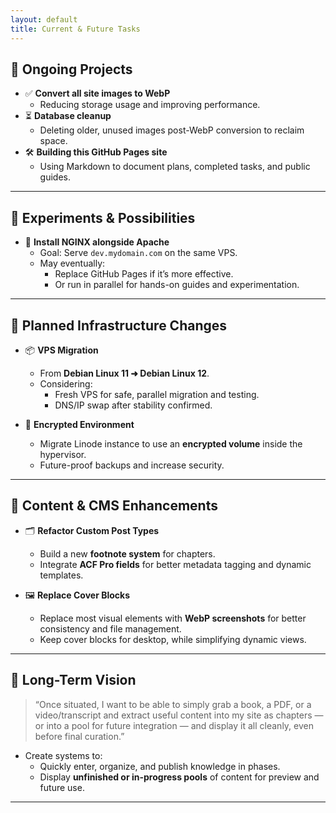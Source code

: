```yaml
---
layout: default
title: Current & Future Tasks
---
```


## 🔄 Ongoing Projects

- ✅ **Convert all site images to WebP**
  - Reducing storage usage and improving performance.
- ⏳ **Database cleanup**
  - Deleting older, unused images post-WebP conversion to reclaim space.
- 🛠️ **Building this GitHub Pages site**
  - Using Markdown to document plans, completed tasks, and public guides.

---

## 🧪 Experiments & Possibilities

- 🔁 **Install NGINX alongside Apache**
  - Goal: Serve `dev.mydomain.com` on the same VPS.
  - May eventually:
    - Replace GitHub Pages if it’s more effective.
    - Or run in parallel for hands-on guides and experimentation.

---

## 🚀 Planned Infrastructure Changes

- 📦 **VPS Migration**
  - From **Debian Linux 11 ➜ Debian Linux 12**.
  - Considering:
    - Fresh VPS for safe, parallel migration and testing.
    - DNS/IP swap after stability confirmed.

- 🔐 **Encrypted Environment**
  - Migrate Linode instance to use an **encrypted volume** inside the hypervisor.
  - Future-proof backups and increase security.

---

## 🧰 Content & CMS Enhancements

- 🗂️ **Refactor Custom Post Types**
  - Build a new **footnote system** for chapters.
  - Integrate **ACF Pro fields** for better metadata tagging and dynamic templates.

- 🖼️ **Replace Cover Blocks**
  - Replace most visual elements with **WebP screenshots** for better consistency and file management.
  - Keep cover blocks for desktop, while simplifying dynamic views.

---

## 🧠 Long-Term Vision

> “Once situated, I want to be able to simply grab a book, a PDF, or a video/transcript and extract useful content into my site as chapters — or into a pool for future integration — and display it all cleanly, even before final curation.”

- Create systems to:
  - Quickly enter, organize, and publish knowledge in phases.
  - Display **unfinished or in-progress pools** of content for preview and future use.

---